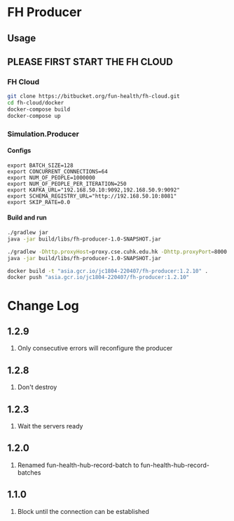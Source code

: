 # FH Producer

## Usage
## PLEASE FIRST START THE FH CLOUD

### FH Cloud
```bash
git clone https://bitbucket.org/fun-health/fh-cloud.git
cd fh-cloud/docker
docker-compose build
docker-compose up
``` 

### Simulation.Producer

#### Configs

```
export BATCH_SIZE=128
export CONCURRENT_CONNECTIONS=64
export NUM_OF_PEOPLE=1000000
export NUM_OF_PEOPLE_PER_ITERATION=250
export KAFKA_URL="192.168.50.10:9092,192.168.50.9:9092"
export SCHEMA_REGISTRY_URL="http://192.168.50.10:8081"
export SKIP_RATE=0.0
```

#### Build and run
```bash
./gradlew jar
java -jar build/libs/fh-producer-1.0-SNAPSHOT.jar
``` 

```bash
./gradlew -Dhttp.proxyHost=proxy.cse.cuhk.edu.hk -Dhttp.proxyPort=8000 -Dhttps.proxyHost=proxy.cse.cuhk.edu.hk -Dhttps.proxyPort=8000 jar
java -jar build/libs/fh-producer-1.0-SNAPSHOT.jar
```

```bash
docker build -t "asia.gcr.io/jc1804-220407/fh-producer:1.2.10" .
docker push "asia.gcr.io/jc1804-220407/fh-producer:1.2.10"
```

# Change Log

## 1.2.9

1. Only consecutive errors will reconfigure the producer

## 1.2.8

1. Don't destroy

## 1.2.3

1. Wait the servers ready

## 1.2.0

1. Renamed fun-health-hub-record-batch to fun-health-hub-record-batches

## 1.1.0

1. Block until the connection can be established

